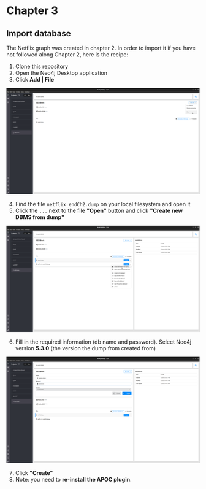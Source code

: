 # Chapter 3

## Import database

The Netflix graph was created in chapter 2. In order to import it if you have not followed along Chapter 2, here is the recipe:

1. Clone this repository
2. Open the Neo4j Desktop application
3. Click **Add | File**

![](images/neo4j_desktop_add_file.png)

4. Find the file `netflix_endCh2.dump` on your local filesystem and open it
5. Click the `...` next to the file **"Open"** button and click **"Create new DBMS from dump"**

![](images/neo4j_desktop_create_new_dbms_from_dump.png)

6. Fill in the required information (db name and password). Select Neo4j version **5.3.0** (the version the dump from created from)

![](images/neo4j_desktop_new_dbms_config.png)

7. Click **"Create"**
8. Note: you need to **re-install the APOC plugin**.

